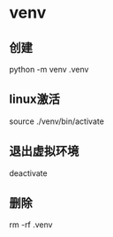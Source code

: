 # venv

## 创建
python -m venv .venv

## linux激活
source ./venv/bin/activate

## 退出虚拟环境
deactivate

## 删除
rm -rf .venv


